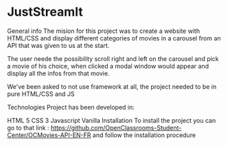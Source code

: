 # JustStreamIt


General info
The mision for this project was to create a website with HTML/CSS and display different categories of movies in a carousel from an API that was given to us at the start.

The user neede the possibility scroll right and left on the carousel and pick a movie of his choice, when clicked a modal window would appear and display all the infos from that movie.

We've been asked to not use framework at all, the project needed to be in pure HTML/CSS and JS

Technologies
Project has been developed in:

HTML 5
CSS 3
Javascript Vanilla
Installation
To install the project you can go to that link : https://github.com/OpenClassrooms-Student-Center/OCMovies-API-EN-FR and follow the installation procedure
